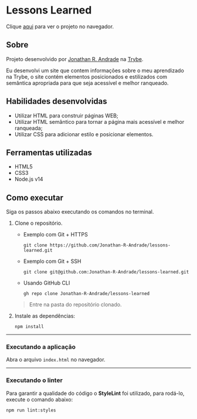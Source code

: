 # Lessons Learned

Clique [aqui](https://jonathan-r-andrade.github.io/lessons-learned) para ver o projeto no navegador.

## Sobre

Projeto desenvolvido por [Jonathan R. Andrade](https://www.linkedin.com/in/jonathan-r-andrade/) na [Trybe](https://www.betrybe.com/).

Eu desenvolvi um site que contem informações sobre o meu aprendizado na Trybe, o site contém elementos posicionados e estilizados com semântica apropriada para que seja acessível e melhor ranqueado.

## Habilidades desenvolvidas

* Utilizar HTML para construir páginas WEB;
* Utilizar HTML semântico para tornar a página mais acessível e melhor ranqueada;
* Utilizar CSS para adicionar estilo e posicionar elementos.

## Ferramentas utilizadas

* HTML5
* CSS3
* Node.js v14

## Como executar

Siga os passos abaixo executando os comandos no terminal.

1. Clone o repositório.

    * Exemplo com Git + HTTPS
      ```
      git clone https://github.com/Jonathan-R-Andrade/lessons-learned.git
      ```
    * Exemplo com Git + SSH
      ```
      git clone git@github.com:Jonathan-R-Andrade/lessons-learned.git
      ```
    * Usando GitHub CLI
      ```
      gh repo clone Jonathan-R-Andrade/lessons-learned
      ```

    > Entre na pasta do repositório clonado.

2. Instale as dependências:
    ```
    npm install
    ```

---

### Executando a aplicação

Abra o arquivo `index.html` no navegador.

---

### Executando o linter

Para garantir a qualidade do código o **StyleLint** foi utilizado, para rodá-lo, execute o comando abaixo:

```
npm run lint:styles
```
